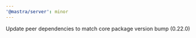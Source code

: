 ```yaml
---
'@mastra/server': minor
---
```


Update peer dependencies to match core package version bump (0.22.0)

